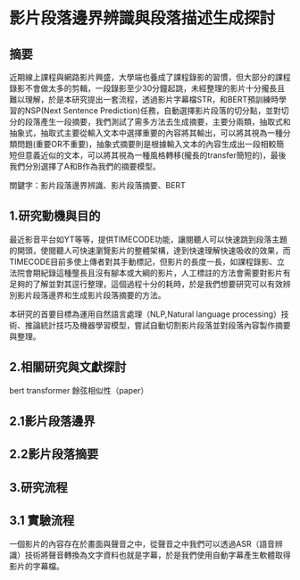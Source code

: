 # 影片段落邊界辨識與段落描述生成探討

## 摘要

近期線上課程與網路影片興盛，大學端也養成了課程錄影的習慣，但大部分的課程錄影不會做太多的剪輯，一段錄影至少30分鐘起跳，未經整理的影片十分攏長且難以理解，於是本研究提出一套流程，透過影片字幕檔STR，和BERT預訓練時學習的NSP(Next Sentence Prediction)任務，自動選擇影片段落的切分點，並對切分的段落產生一段摘要，我們測試了需多方法去生成摘要，主要分兩類，抽取式和抽象式，抽取式主要從輸入文本中選擇重要的內容將其輸出，可以將其視為一種分類問題(重要OR不重要)，抽象式摘要則是根據輸入文本的內容生成出一段相較簡短但意義近似的文本，可以將其視為一種風格轉移(攏長的transfer簡短的)，最後我們分別選擇了A和B作為我們的摘要模型。

關鍵字：影片段落邊界辨識、影片段落摘要、BERT

## 1.研究動機與目的

最近影音平台如YT等等，提供TIMECODE功能，讓閱聽人可以快速跳到段落主題的開頭，使閱聽人可快速瀏覽影片的整體架構，達到快速理解快速吸收的效果，而TIMECODE目前多使上傳者對其手動標記，但影片的長度一長，如課程錄影、立法院會期紀錄這種壟長且沒有腳本或大綱的影片，人工標註的方法會需要對影片有足夠的了解並對其逕行整理，這個過程十分的耗時，於是我們想要研究可以有效辨別影片段落邊界和生成影片段落摘要的方法。

本研究的首要目標為運用自然語言處理（NLP,Natural language processing）技術、推論統計技巧及機器學習模型，嘗試自動切割影片段落並對段落內容製作摘要與整理。

## 2.相關研究與文獻探討

bert transformer 餘弦相似性（paper）

## 2.1影片段落邊界

## 2.2影片段落摘要

## 3.研究流程

## 3.1 實驗流程

一個影片的內容存在於畫面與聲音之中，從聲音之中我們可以透過ASR（語音辨識）技術將聲音轉換為文字資料也就是字幕，於是我們使用自動字幕產生軟體取得影片的字幕檔。
